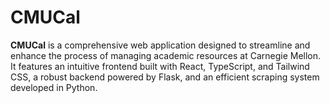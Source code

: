# CMUCal

**CMUCal** is a comprehensive web application designed to streamline and enhance the process of managing academic resources at Carnegie Mellon. It features an intuitive frontend built with React, TypeScript, and Tailwind CSS, a robust backend powered by Flask, and an efficient scraping system developed in Python.
